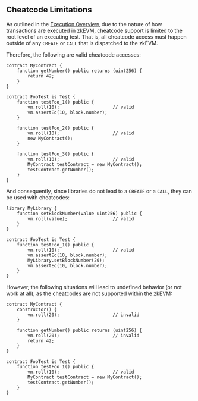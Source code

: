 ## Cheatcode Limitations


As outlined in the [Execution Overview](../execution-overview.md#zksync-mode), due to the nature of how transactions are executed in zkEVM, cheatcode support is limited to the root level of an executing test. That is, all cheatcode access must happen outside of any `CREATE` or `CALL` that is dispatched to the zkEVM. 

Therefore, the following are valid cheatcode accesses:

```solidity
contract MyContract {
    function getNumber() public returns (uint256) {
        return 42;
    }
}

contract FooTest is Test {
    function testFoo_1() public {
        vm.roll(10);                    // valid
        vm.assertEq(10, block.number);
    }

    function testFoo_2() public {
        vm.roll(10);                    // valid
        new MyContract();
    }

    function testFoo_3() public {
        vm.roll(10);                    // valid
        MyContract testContract = new MyContract();
        testContract.getNumber();
    }
}
```

And consequently, since libraries do not lead to a `CREATE` or a `CALL`, they can be used with cheatcodes:

```solidity
library MyLibrary {
    function setBlockNumber(value uint256) public {
        vm.roll(value);                 // valid
    }
}

contract FooTest is Test {
    function testFoo_1() public {
        vm.roll(10);                    // valid
        vm.assertEq(10, block.number);
        MyLibrary.setBlockNumber(20);
        vm.assertEq(10, block.number);
    }
}
```

However, the following situations will lead to undefined behavior (or not work at all), as the cheatcodes are not supported within the zkEVM:

```solidity
contract MyContract {
    constructor() {
        vm.roll(20);                    // invalid
    }

    function getNumber() public returns (uint256) {
        vm.roll(20);                    // invalid
        return 42;
    }
}

contract FooTest is Test {
    function testFoo_1() public {
        vm.roll(10);                    // valid
        MyContract testContract = new MyContract();
        testContract.getNumber();
    }
}